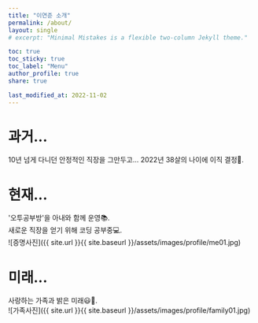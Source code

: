 ```yaml
---
title: "이연준 소개"
permalink: /about/
layout: single
# excerpt: "Minimal Mistakes is a flexible two-column Jekyll theme."

toc: true
toc_sticky: true
toc_label: "Menu"
author_profile: true
share: true

last_modified_at: 2022-11-02
---
```



# 과거...
10년 넘게 다니던 안정적인 직장을 그만두고... 
2022년 38살의 나이에 이직 결정🗽. 

# 현재...
'오투공부방'을 아내와 함께 운영📚.  
새로운 직장을 얻기 위해 코딩 공부중💻.  
![증명사진]({{ site.url }}{{ site.baseurl }}/assets/images/profile/me01.jpg)

# 미래...
사랑하는 가족과 밝은 미래😃🌈.  
![가족사진]({{ site.url }}{{ site.baseurl }}/assets/images/profile/family01.jpg)



